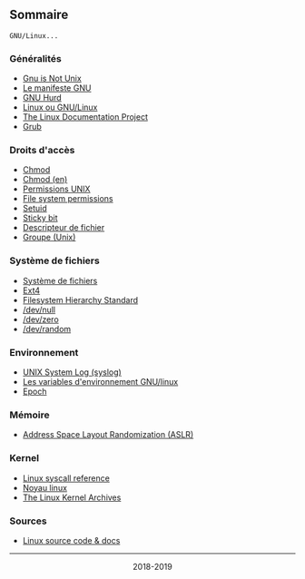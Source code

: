
## Sommaire

```
GNU/Linux...
```

### Généralités

* [Gnu is Not Unix](https://fr.wikipedia.org/wiki/GNU)
* [Le manifeste GNU](http://www.gnu.org/gnu/manifesto.html)
* [GNU Hurd](https://fr.wikipedia.org/wiki/GNU_Hurd)
* [Linux ou GNU/Linux](https://fr.wikipedia.org/wiki/Linux_ou_GNU/Linux)
* [The Linux Documentation Project](http://www.tldp.org/)
* [Grub](https://fr.wikipedia.org/wiki/GNU_GRUB)

### Droits d'accès

* [Chmod](https://fr.wikipedia.org/wiki/Chmod)
* [Chmod (en)](https://en.wikipedia.org/wiki/Chmod)
* [Permissions UNIX](https://fr.wikipedia.org/wiki/Permissions_UNIX)
* [File system permissions](https://en.wikipedia.org/wiki/File_system_permissions)
* [Setuid](https://fr.wikipedia.org/wiki/Setuid)
* [Sticky bit](https://en.wikipedia.org/wiki/Sticky_bit)
* [Descripteur de fichier](https://fr.wikipedia.org/wiki/Descripteur_de_fichier)
* [Groupe (Unix)](https://fr.wikipedia.org/wiki/Groupe_(Unix))

### Système de fichiers

* [Système de fichiers](https://fr.wikipedia.org/wiki/Syst%C3%A8me_de_fichiers)
* [Ext4](https://fr.wikipedia.org/wiki/Ext4)
* [Filesystem Hierarchy Standard](https://fr.wikipedia.org/wiki/Filesystem_Hierarchy_Standard)
* [/dev/null](https://fr.wikipedia.org/wiki/P%C3%A9riph%C3%A9rique_nul)
* [/dev/zero](https://fr.wikipedia.org/wiki//dev/zero)
* [/dev/random](https://fr.wikipedia.org/wiki//dev/random)

### Environnement

* [UNIX System Log (syslog)](http://doc.novsu.ac.ru/oreilly/tcpip/puis/ch10_05.htm)
* [Les variables d'environnement GNU/linux](https://doc.ubuntu-fr.org/variables_d_environnement)
* [Epoch](https://fr.wikipedia.org/wiki/Epoch)

### Mémoire

* [Address Space Layout Randomization (ASLR)](https://fr.wikipedia.org/wiki/Address_space_layout_randomization)

### Kernel

* [Linux syscall reference](http://syscalls.kernelgrok.com/)
* [Noyau linux](https://fr.wikipedia.org/wiki/Noyau_Linux)
* [The Linux Kernel Archives ](https://www.kernel.org/)

### Sources

* [Linux source code & docs](https://elixir.bootlin.com/linux/v5.0.1/source)


<hr/>

<p align="center">2018-2019</p>
